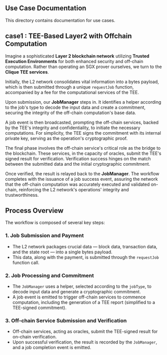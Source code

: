 ## Use Case Documentation

This directory contains documentation for use cases.

## case1 : TEE-Based Layer2 with Offchain Computation

Imagine a sophisticated **Layer 2 blockchain network** utilizing **Trusted Execution Environments** for both enhanced security and off-chain computation. Rather than operating an SGX prover ourselves, we turn to the **Clique TEE services**.

Initially, the L2 network consolidates vital information into a bytes payload, which is then submitted through a unique `requestJob` function, accompanied by a fee for the computational services of the TEE.

Upon submission, our **JobManager** steps in. It identifies a helper according to the job's type to decode the input data and create a commitment, securing the integrity of the off-chain computation's base data.

A job event is then broadcasted, prompting the off-chain services, backed by the TEE's integrity and confidentiality, to initiate the necessary computations. For simplicity, the TEE signs the commitment with its internal private key, serving as the operation's cryptographic proof.

The final phase involves the off-chain service's critical role as the bridge to the blockchain. These services, in the capacity of oracles, submit the TEE's signed result for verification. Verification success hinges on the match between the submitted data and the initial cryptographic commitment.

Once verified, the result is relayed back to the **JobManager**. The workflow completes with the issuance of a job success event, assuring the network that the off-chain computation was accurately executed and validated on-chain, reinforcing the L2 network's operations' integrity and trustworthiness.


## Process Overview

The workflow is composed of several key steps:

### 1. Job Submission and Payment

- The L2 network packages crucial data — block data, transaction data, and the state root — into a single bytes payload.
- This data, along with the payment, is submitted through the `requestJob` function call.

### 2. Job Processing and Commitment

- The `JobManager` uses a helper, selected according to the `jobType`, to decode input data and generate a cryptographic commitment.
- A job event is emitted to trigger off-chain services to commence computation, including the generation of a TEE report (simplified to a TEE-signed commitment).

### 3. Off-chain Service Submission and Verification

- Off-chain services, acting as oracles, submit the TEE-signed result for on-chain verification.
- Upon successful verification, the result is recorded by the `JobManager`, and a job completion event is emitted.


